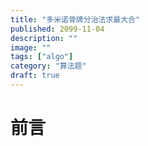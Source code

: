 ```yaml
---
title: "多米诺骨牌分治法求最大合"
published: 2099-11-04
description: ""
image: ""
tags: ["algo"]
category: "算法题"
draft: true
---
```


# 前言

